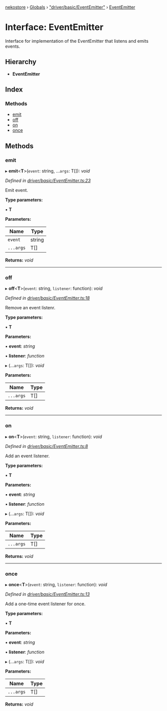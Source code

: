 [nekostore](../README.md) › [Globals](../globals.md) › ["driver/basic/EventEmitter"](../modules/_driver_basic_eventemitter_.md) › [EventEmitter](_driver_basic_eventemitter_.eventemitter.md)

# Interface: EventEmitter

Interface for implementation of the EventEmitter that listens and emits events.

## Hierarchy

* **EventEmitter**

## Index

### Methods

* [emit](_driver_basic_eventemitter_.eventemitter.md#emit)
* [off](_driver_basic_eventemitter_.eventemitter.md#off)
* [on](_driver_basic_eventemitter_.eventemitter.md#on)
* [once](_driver_basic_eventemitter_.eventemitter.md#once)

## Methods

###  emit

▸ **emit**<**T**>(`event`: string, ...`args`: T[]): *void*

*Defined in [driver/basic/EventEmitter.ts:23](https://github.com/esnya/nekostore/blob/f2443c4/src/driver/basic/EventEmitter.ts#L23)*

Emit event.

**Type parameters:**

▪ **T**

**Parameters:**

Name | Type |
------ | ------ |
`event` | string |
`...args` | T[] |

**Returns:** *void*

___

###  off

▸ **off**<**T**>(`event`: string, `listener`: function): *void*

*Defined in [driver/basic/EventEmitter.ts:18](https://github.com/esnya/nekostore/blob/f2443c4/src/driver/basic/EventEmitter.ts#L18)*

Remove an event listenr.

**Type parameters:**

▪ **T**

**Parameters:**

▪ **event**: *string*

▪ **listener**: *function*

▸ (...`args`: T[]): *void*

**Parameters:**

Name | Type |
------ | ------ |
`...args` | T[] |

**Returns:** *void*

___

###  on

▸ **on**<**T**>(`event`: string, `listener`: function): *void*

*Defined in [driver/basic/EventEmitter.ts:8](https://github.com/esnya/nekostore/blob/f2443c4/src/driver/basic/EventEmitter.ts#L8)*

Add an event listener.

**Type parameters:**

▪ **T**

**Parameters:**

▪ **event**: *string*

▪ **listener**: *function*

▸ (...`args`: T[]): *void*

**Parameters:**

Name | Type |
------ | ------ |
`...args` | T[] |

**Returns:** *void*

___

###  once

▸ **once**<**T**>(`event`: string, `listener`: function): *void*

*Defined in [driver/basic/EventEmitter.ts:13](https://github.com/esnya/nekostore/blob/f2443c4/src/driver/basic/EventEmitter.ts#L13)*

Add a one-time event listener for once.

**Type parameters:**

▪ **T**

**Parameters:**

▪ **event**: *string*

▪ **listener**: *function*

▸ (...`args`: T[]): *void*

**Parameters:**

Name | Type |
------ | ------ |
`...args` | T[] |

**Returns:** *void*
